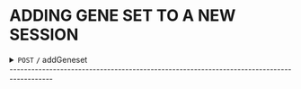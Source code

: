 # ADDING GENE SET TO A NEW SESSION
<details>
 <summary>
 <code>POST</code> <code><b>/</b></code> addGeneset
 </summary>

<br />

## PARAMETERS

| name      |  type     | data type               | description                                                           |
|-----------|-----------|-------------------------|-----------------------------------------------------------------------|
|   term    |  required | string                  | the name or description of the gene set                               |
|   genes   |  required | string[]                | a list of string containing genes in gene set                         |
|   description   |  required | string               | a short description of the gene set                          |

<br />

## RESPONSES

| http code     | content-type                      | response                                                            |
|---------------|-----------------------------------|---------------------------------------------------------------------|
| `200`         | `text/plain;charset=UTF-8`        | unique id of newly created gene set e.g clu1gfzj6003212xxhzuw8617   |
| `500`         | `application/json`                | `{"code":"500","message":"Error processing request" `               |

<br />

## CODE EXAMPLE
```python
import json 
import requests

G2SG_URL =  'https://g2sg.cfde.cloud/api/addGeneset'
payload = {
    "term": "test set",
    "genes": ["FAM83E", "TJP3", "HEPACAM2", "GCNT3", "NXPE2", "LRRC31"],
    "description": "My test gene set" # or '' 
}

response = requests.post(G2SG_URL, json = payload)
if not response.ok:
    raise Exception('Error analyzing gene list')

session_id = json.loads(response.text)
geneset_link = 'https://g2sg.cfde.cloud/assemble/%s' % session_id
print(geneset_link) # e.g: https://g2sg.cfde.cloud/assemble/clu1gfzj6003212xxhzuw8617
```
</details>
------------------------------------------------------------------------------------------